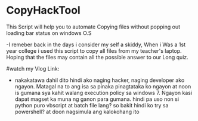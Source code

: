 # CopyHackTool
This Script will help you to automate Copying files without popping out loading bar status on windows O.S

-I remeber back in the days i consider my self a skiddy, When i Was a 1st year college i used this script 
to copy all files from my teacher's laptop. Hoping that the files may contain all the possible answer to our Long quiz. 

#watch my Vlog
Link:

- nakakatawa dahil dito hindi ako naging hacker, naging developer ako ngayon. Matagal na to ang isa sa pinaka pinagtataka ko ngayon at noon 
is gumana sya kahit walang execution policy sa windows 7. Ngayon kasi dapat magset ka muna ng ganon para gumana. hindi pa uso non si python puro vbscript at batch file lang?
so bakit hindi ko try sa powershell? at doon nagsimula ang kalokohang ito
